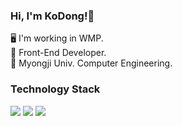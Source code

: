 ### Hi, I'm KoDong!👋

🖥 I'm working in WMP. <br />
🌱 Front-End Developer. <br />
🔭 Myongji Univ. Computer Engineering. <br />

### Technology Stack <br />
<div>
<img src="https://shields.io/badge/Javascript-F7DF1E?logo=JavaScript&logoColor=black" />
<img src="https://shields.io/badge/-ReactJs-61DAFB?logo=react&logoColor=FFF" />
<img src="https://shields.io/badge/TypeScript-3178C6?logo=TypeScript&logoColor=FFF" />
</div>
